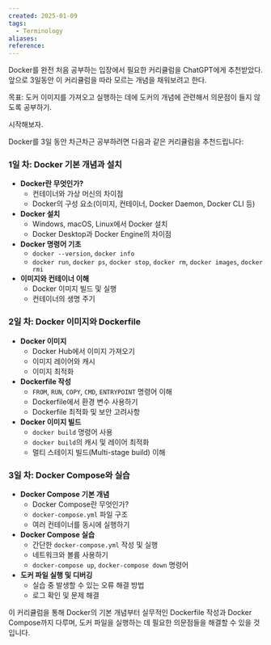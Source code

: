 ```yaml
---
created: 2025-01-09
tags:
  - Terminology
aliases: 
reference:
---
```

Docker를 완전 처음 공부하는 입장에서 필요한 커리큘럼을 ChatGPT에게 추천받았다.
앞으로 3일동안 이 커리큘럼을 따라 모르는 개념을 채워보려고 한다.

목표: 도커 이미지를 가져오고 실행하는 데에 도커의 개념에 관련해서 의문점이 들지 않도록 공부하기.

시작해보자.



Docker를 3일 동안 차근차근 공부하려면 다음과 같은 커리큘럼을 추천드립니다:

### 1일 차: Docker 기본 개념과 설치

- **Docker란 무엇인가?**
    - 컨테이너와 가상 머신의 차이점
    - Docker의 구성 요소(이미지, 컨테이너, Docker Daemon, Docker CLI 등)
- **Docker 설치**
    - Windows, macOS, Linux에서 Docker 설치
    - Docker Desktop과 Docker Engine의 차이점
- **Docker 명령어 기초**
    - `docker --version`, `docker info`
    - `docker run`, `docker ps`, `docker stop`, `docker rm`, `docker images`, `docker rmi`
- **이미지와 컨테이너 이해**
    - Docker 이미지 빌드 및 실행
    - 컨테이너의 생명 주기

### 2일 차: Docker 이미지와 Dockerfile

- **Docker 이미지**
    - Docker Hub에서 이미지 가져오기
    - 이미지 레이어와 캐시
    - 이미지 최적화
- **Dockerfile 작성**
    - `FROM`, `RUN`, `COPY`, `CMD`, `ENTRYPOINT` 명령어 이해
    - Dockerfile에서 환경 변수 사용하기
    - Dockerfile 최적화 및 보안 고려사항
- **Docker 이미지 빌드**
    - `docker build` 명령어 사용
    - `docker build`의 캐시 및 레이어 최적화
    - 멀티 스테이지 빌드(Multi-stage build) 이해

### 3일 차: Docker Compose와 실습

- **Docker Compose 기본 개념**
    - Docker Compose란 무엇인가?
    - `docker-compose.yml` 파일 구조
    - 여러 컨테이너를 동시에 실행하기
- **Docker Compose 실습**
    - 간단한 `docker-compose.yml` 작성 및 실행
    - 네트워크와 볼륨 사용하기
    - `docker-compose up`, `docker-compose down` 명령어
- **도커 파일 실행 및 디버깅**
    - 실습 중 발생할 수 있는 오류 해결 방법
    - 로그 확인 및 문제 해결

이 커리큘럼을 통해 Docker의 기본 개념부터 실무적인 Dockerfile 작성과 Docker Compose까지 다루며, 도커 파일을 실행하는 데 필요한 의문점들을 해결할 수 있을 것입니다.


